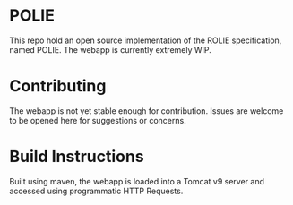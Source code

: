 # POLIE
This repo hold an open source implementation of the ROLIE specification, named POLIE. The webapp is currently extremely WIP.

# Contributing
The webapp is not yet stable enough for contribution. Issues are welcome to be opened here for suggestions or concerns. 

# Build Instructions
Built using maven, the webapp is loaded into a Tomcat v9 server and accessed using programmatic HTTP Requests.



